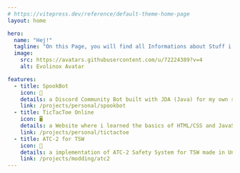 ```yaml
---
# https://vitepress.dev/reference/default-theme-home-page
layout: home

hero:
  name: "Hej!"
  tagline: "On this Page, you will find all Informations about Stuff i'm working on!"
  image:
    src: https://avatars.githubusercontent.com/u/72224389?v=4
    alt: Evolinox Avatar

features:
  - title: SpookBot
    icon: 🤖
    details: a Discord Community Bot built with JDA (Java) for my own small Server.
    link: /projects/personal/spookbot
  - title: TicTacToe Online
    icon: 🖥️
    details: a Website where i learned the basics of HTML/CSS and JavaScript.
    link: /projects/personal/tictactoe
  - title: ATC-2 for TSW
    icon: 🚦
    details: a implementation of ATC-2 Safety System for TSW made in Unreal Engine.
    link: /projects/modding/atc2
---
```


